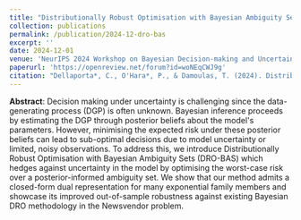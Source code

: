```yaml
---
title: "Distributionally Robust Optimisation with Bayesian Ambiguity Sets"
collection: publications
permalink: /publication/2024-12-dro-bas
excerpt: ''
date: 2024-12-01
venue: 'NeurIPS 2024 Workshop on Bayesian Decision-making and Uncertainty'
paperurl: 'https://openreview.net/forum?id=woNEqCWJ9g'
citation: "Dellaporta*, C., O'Hara*, P., & Damoulas, T. (2024). Distributionally Robust Optimisation with Bayesian Ambiguity Sets. In NeurIPS 2024 Workshop on Bayesian Decision-making and Uncertainty."
---
```


**Abstract**: Decision making under uncertainty is challenging since the data-generating process (DGP) is often unknown. Bayesian inference proceeds by estimating the DGP through posterior beliefs about the model's parameters. However, minimising the expected risk under these posterior beliefs can lead to sub-optimal decisions due to model uncertainty or limited, noisy observations. To address this, we introduce Distributionally Robust Optimisation with Bayesian Ambiguity Sets (DRO-BAS) which hedges against uncertainty in the model by optimising the worst-case risk over a posterior-informed ambiguity set. We show that our method admits a closed-form dual representation for many exponential family members and showcase its improved out-of-sample robustness against existing Bayesian DRO methodology in the Newsvendor problem.
